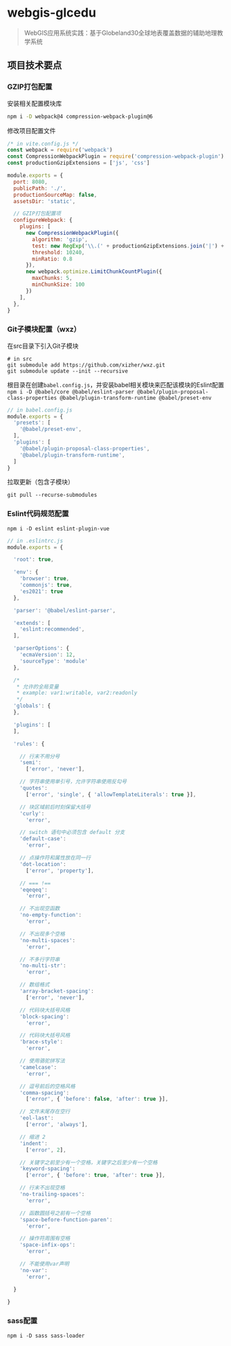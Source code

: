 # webgis-glcedu

> WebGIS应用系统实践：基于Globeland30全球地表覆盖数据的辅助地理教学系统
>

## 项目技术要点

### GZIP打包配置

安装相关配置模块库

```bash
npm i -D webpack@4 compression-webpack-plugin@6
```

修改项目配置文件

```javascript
/* in vite.config.js */
const webpack = require('webpack')
const CompressionWebpackPlugin = require('compression-webpack-plugin')
const productionGzipExtensions = ['js', 'css']

module.exports = {
  port: 8080,
  publicPath: './',
  productionSourceMap: false,
  assetsDir: 'static',

  // GZIP打包配置项
  configureWebpack: {
    plugins: [
      new CompressionWebpackPlugin({
        algorithm: 'gzip',
        test: new RegExp('\\.(' + productionGzipExtensions.join('|') + ')$'),
        threshold: 10240,
        minRatio: 0.8
      }),
      new webpack.optimize.LimitChunkCountPlugin({
        maxChunks: 5,
        minChunkSize: 100
      })
    ],
  },
}
```

### Git子模块配置（wxz）

在src目录下引入Git子模块

```shell
# in src
git submodule add https://github.com/xizher/wxz.git
git submodule update --init --recursive
```

根目录在创建`babel.config.js`，并安装babel相关模块来匹配该模块的Eslint配置`npm i -D @babel/core @babel/eslint-parser @babel/plugin-proposal-class-properties @babel/plugin-transform-runtime @babel/preset-env`

```javascript
// in babel.config.js
module.exports = {
  'presets': [
    '@babel/preset-env',
  ],
  'plugins': [
    '@babel/plugin-proposal-class-properties',
    '@babel/plugin-transform-runtime',
  ]
}
```

拉取更新（包含子模块）

```shell
git pull --recurse-submodules
```

### Eslint代码规范配置

```shell
npm i -D eslint eslint-plugin-vue
```

```javascript
// in .eslintrc.js
module.exports = {

  'root': true,

  'env': {
    'browser': true,
    'commonjs': true,
    'es2021': true
  },

  'parser': '@babel/eslint-parser',

  'extends': [
    'eslint:recommended',
  ],

  'parserOptions': {
    'ecmaVersion': 12,
    'sourceType': 'module'
  },

  /*
   * 允许的全局变量
   * example: var1:writable, var2:readonly
   */
  'globals': {
  },

  'plugins': [
  ],

  'rules': {

    // 行末不用分号
    'semi':
      ['error', 'never'],

    // 字符串使用单引号，允许字符串使用反勾号
    'quotes':
      ['error', 'single', { 'allowTemplateLiterals': true }],

    // 块区域前后时刻保留大括号
    'curly':
      'error',

    // switch 语句中必须包含 default 分支
    'default-case':
      'error',

    // 点操作符和属性放在同一行
    'dot-location':
      ['error', 'property'],

    // === !==
    'eqeqeq':
      'error',

    // 不出现空函数
    'no-empty-function':
      'error',

    // 不出现多个空格
    'no-multi-spaces':
      'error',

    // 不多行字符串
    'no-multi-str':
      'error',

    // 数组格式
    'array-bracket-spacing':
      ['error', 'never'],

    // 代码块大括号风格
    'block-spacing':
      'error',

    // 代码块大括号风格
    'brace-style':
      'error',

    // 使用骆驼拼写法
    'camelcase':
      'error',

    // 逗号前后的空格风格
    'comma-spacing':
      ['error', { 'before': false, 'after': true }],

    // 文件末尾存在空行
    'eol-last':
      ['error', 'always'],

    // 缩进 2
    'indent':
      ['error', 2],

    // 关键字之前至少有一个空格，关键字之后至少有一个空格
    'keyword-spacing':
      ['error', { 'before': true, 'after': true }],

    // 行末不出现空格
    'no-trailing-spaces':
      'error',

    // 函数圆括号之前有一个空格
    'space-before-function-paren':
      'error',

    // 操作符周围有空格
    'space-infix-ops':
      'error',

    // 不能使用var声明
    'no-var':
      'error',

  }

}
```

### sass配置

```shell
npm i -D sass sass-loader
```

